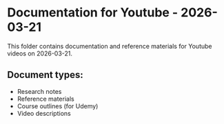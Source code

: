 # Documentation for Youtube - 2026-03-21

This folder contains documentation and reference materials for Youtube videos on 2026-03-21.

## Document types:
- Research notes
- Reference materials
- Course outlines (for Udemy)
- Video descriptions
